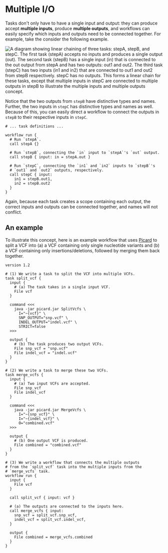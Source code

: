 # Multiple I/O

Tasks don't only have to have a single input and output: they can produce accept
**multiple inputs**, produce **multiple outputs**, and workflows can easily specify
which inputs and outputs need to be connected together. For example, take the consider
the following example.

![A diagram showing linear chaining of three tasks: `stepA`, `stepB`, and `stepC`. The
first task (`stepA`) accepts no inputs and produces a single output (`out`). The second
task (`stepB`) has a single input (`in`) that is connected to the `out` output from
`stepA` and has two outputs: `out1` and `out2`. The third task (`stepC`) has two inputs
(`in1` and `in2`) that are connected to `out1` and `out2` from `stepB` respectively.
`stepC` has no outputs. This forms a linear chain for these tasks, except that multiple
inputs in `stepC` are connected to multiple outputs in `stepB` to illustrate the
multiple inputs and multiple outputs concept.](header.png)

Notice that the two outputs from `stepB` have distinctive types and names. Further, the
two inputs in `stepC` has distinctive types and names as well. Because of this, you can
easily direct a workflow to connect the outputs in `stepB` to their respective inputs in
`stepC`.

```wdl
# ... task definitions ...

workflow run {
  # Run `stepA`.
  call stepA {}

  # Run `stepB`, connecting the `in` input to `stepA`'s `out` output.
  call stepB { input: in = stepA.out }

  # Run `stepC`, connecting the `in1` and `in2` inputs to `stepB`'s
  # `out1` and `out2` outputs, respectively.
  call stepC { input:
    in1 = stepB.out1,
    in2 = stepB.out2
  }
}
```

Again, because each task creates a scope containing each output, the correct inputs and
outputs can be connected together, and names will not conflict.

## An example

To illustrate this concept, here is an example workflow that uses
[Picard](https://broadinstitute.github.io/picard/) to split a VCF into (a) a VCF
containing only single nucleotide variants and (b) a VCF containing only
insertions/deletions, followed by merging them back together.

```wdl
version 1.2

# (1) We write a task to split the VCF into multiple VCFs.
task split_vcf {
  input {
    # (a) The task takes in a single input VCF.
    File vcf
  }

  command <<<
    java -jar picard.jar SplitVcfs \
      I="~{vcf}" \
      SNP_OUTPUT="snp.vcf" \
      INDEL_OUTPUT="indel.vcf" \
      STRICT=false
  >>>

  output {
    # (b) The task produces two output VCFs.
    File snp_vcf = "snp.vcf"
    File indel_vcf = "indel.vcf"
  }
}

# (2) We write a task to merge these two VCFs.
task merge_vcfs {
  input {
    # (a) Two input VCFs are accepted.
    File snp_vcf
    File indel_vcf
  }

  command <<<
    java -jar picard.jar MergeVcfs \
      I="~{snp_vcf}" \
      I="~{indel_vcf}" \
      O="combined.vcf"
  >>>

  output {
    # (b) One output VCF is produced.
    File combined = "combined.vcf"
  }
}

# (3) We write a workflow that connects the multiple outputs
# from the `split_vcf` task into the multiple inputs from the
# `merge_vcfs` task.
workflow run {
  input {
    File vcf
  }

  call split_vcf { input: vcf }

  # (a) The outputs are connected to the inputs here.
  call merge_vcfs { input:
    snp_vcf = split_vcf.snp_vcf,
    indel_vcf = split_vcf.indel_vcf,
  }

  output {
    File combined = merge_vcfs.combined
  }
}
```
